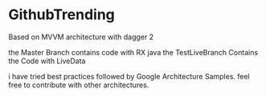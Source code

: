 # GithubTrending
Based on MVVM architecture with dagger 2 

the Master Branch contains code with RX java 
the TestLiveBranch Contains the Code with LiveData 


i have tried best practices followed by Google Architecture Samples.
feel free to contribute with other architectures.

